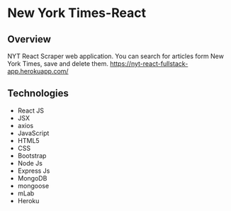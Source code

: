 # New York Times-React

## Overview
NYT React Scraper web application. You can search for articles form New York Times, save and delete them.
https://nyt-react-fullstack-app.herokuapp.com/


## Technologies
- React JS
- JSX
- axios
- JavaScript
- HTML5
- CSS
- Bootstrap
- Node Js
- Express Js
- MongoDB
- mongoose
- mLab
- Heroku





